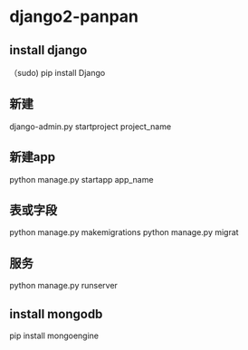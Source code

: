 # django2-panpan

## install django
（sudo) pip install Django

## 新建
django-admin.py startproject project_name

## 新建app
python manage.py startapp app_name

## 表或字段
python manage.py makemigrations
python manage.py migrat

## 服务
python manage.py runserver

## install mongodb
pip install mongoengine
